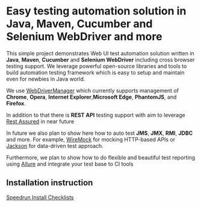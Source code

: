 Easy testing automation solution in Java, Maven, Cucumber and Selenium WebDriver and more
===========================

This simple project demonstrates Web UI test automation solution written in **Java**, **Maven**, **Cucumber** and **Selenium WebDriver** including cross browser testing support. We leverage powerful open-source libraries and tools to build automation testing framework which is easy to setup and maintain even for newbies in Java world.

We use [WebDriverManager](https://github.com/bonigarcia/webdrivermanager) which currently supports management of **Chrome**, **Opera**, **Internet Explorer**,**Microsoft Edge**, **PhantomJS**, and **Firefox**.

In addition to that there is **REST API** testing support with aim to leverage [Rest Assured](https://github.com/rest-assured/rest-assured) in near future

In future we also plan to show here how to auto test **JMS**, **JMX**, **RMI**, **JDBC** and more. For example, [WireMock](https://github.com/tomakehurst/wiremock) for mocking HTTP-based APIs or [Jackson](https://github.com/FasterXML/jackson) for data-driven test approach.

Furthermore, we plan to show how to do flexible and beautiful test reporting using [Allure](https://github.com/allure-framework/) and integrate your test base to CI tools

## Installation instruction
 [Speedrun Install Checklists](https://github.com/mariaklimenko/jeta/blob/master/jeta-master/speedrun_install_checklist.md)

